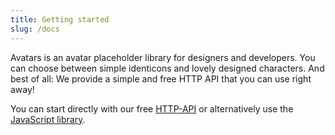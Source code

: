 ```yaml
---
title: Getting started
slug: /docs
---
```


Avatars is an avatar placeholder library for designers and developers. You can choose between simple identicons and lovely designed characters.
And best of all: We provide a simple and free HTTP API that you can use right away!

You can start directly with our free [HTTP-API](/docs/http-api) or alternatively use the [JavaScript library](/docs/installation).
